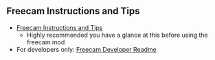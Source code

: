 ## Freecam Instructions and Tips

- [Freecam Instructions and Tips](docs/freecam-readme.md)
  - Highly recommended you have a glance at this before using the freecam mod
- For developers only: [Freecam Developer Readme](docs/freecam-developer-readme.md)
